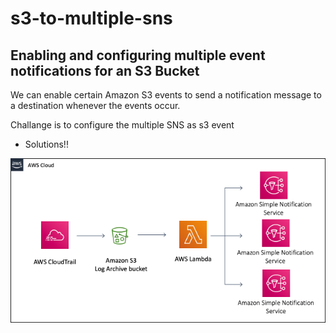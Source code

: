 # s3-to-multiple-sns

## Enabling and configuring multiple event notifications for an S3 Bucket
We can enable certain Amazon S3 events to send a notification message to a destination whenever the events occur.

Challange is to configure the multiple SNS as s3 event

* Solutions!!

![sns](lambda-to-sns.png)
